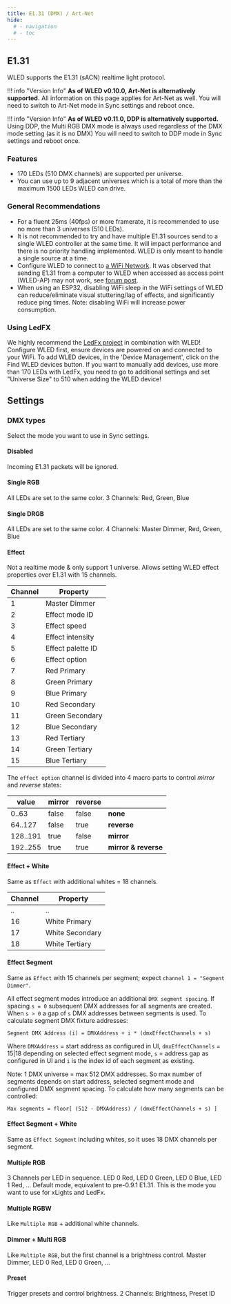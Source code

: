 ```yaml
---
title: E1.31 (DMX) / Art-Net
hide:
  # - navigation
  # - toc
---
```


## E1.31

WLED supports the E1.31 (sACN) realtime light protocol.

!!! info "Version Info"
    **As of WLED v0.10.0, Art-Net is alternatively supported.** All information on this page applies for Art-Net as well.
    You will need to switch to Art-Net mode in Sync settings and reboot once.  

!!! info "Version Info"
    **As of WLED v0.11.0, DDP is alternatively supported.** Using DDP, the Multi RGB DMX mode is always used regardless of the DMX mode setting (as it is no DMX)
    You will need to switch to DDP mode in Sync settings and reboot once.  

### Features

* 170 LEDs (510 DMX channels) are supported per universe.
* You can use up to 9 adjacent universes which is a total of more than the maximum 1500 LEDs WLED can drive.

### General Recommendations

* For a fluent 25ms (40fps) or more framerate, it is recommended to use no more than 3 universes (510 LEDs).
* It is not recommended to try and have multiple E1.31 sources send to a single WLED controller at the same time. It will impact performance and there is no priority handling implemented. WLED is only meant to handle a single source at a time.
* Configure WLED to connect to [a WiFi Network](/features/settings#wifi-settings). It was observed that sending E1.31 from a computer to WLED when accessed as access point (WLED-AP) may not work, see [forum post](https://wled.discourse.group/t/sending-e1-31-when-in-ap-mode-may-not-work/407).
* When using an ESP32, disabling WiFi sleep in the WiFi settings of WLED can reduce/eliminate visual stuttering/lag of effects, and significantly reduce ping times. Note: disabling WiFi will increase power consumption.

### Using LedFX

We highly recommend the [LedFx project](https://github.com/LedFx/LedFx) in combination with WLED!
Configure WLED first, ensure devices are powered on and connected to your WiFi.
To add WLED devices, in the 'Device Management', click on the Find WLED devices button.
If you want to manually add devices, use more than 170 LEDs with LedFx, you need to go to additional settings and set "Universe Size" to 510 when adding the WLED device!

## Settings

### DMX types

Select the mode you want to use in Sync settings.

#### Disabled

Incoming E1.31 packets will be ignored.

#### Single RGB

All LEDs are set to the same color. 3 Channels: Red, Green, Blue

#### Single DRGB

All LEDs are set to the same color. 4 Channels: Master Dimmer, Red, Green, Blue

#### Effect

Not a realtime mode & only support 1 universe. Allows setting WLED effect properties over E1.31 with 15 channels.

| Channel | Property |
| --- | --- |
1 | Master Dimmer
2 | Effect mode ID
3 | Effect speed
4 | Effect intensity
5 | Effect palette ID
6 | Effect option
7 | Red Primary
8 | Green Primary
9 | Blue Primary
10 | Red Secondary
11 | Green Secondary
12 | Blue Secondary
13 | Red Tertiary
14 | Green Tertiary
15 | Blue Tertiary

The `effect option` channel is divided into 4 macro parts to control _mirror_ and _reverse_ states:

| value    | mirror   | reverse | |
|----------|----------|---------|-|
| 0..63    | false    | false   | **none** |
| 64..127  | false    | true    | **reverse** |
| 128..191 | true     | false   | **mirror** |
| 192..255 | true     | true    | **mirror & reverse** |

#### Effect + White

Same as `Effect` with additional whites = 18 channels.

| Channel | Property |
| --- | --- |
.. | ..
16 | White Primary
17 | White Secondary
18 | White Tertiary

#### Effect Segment

Same as `Effect` with 15 channels per segment; expect `channel 1 = "Segment Dimmer"`.

All effect segment modes introduce an additional `DMX segment spacing`. If spacing `s = 0` subsequent DMX addresses for all segments are created. When `s > 0` a gap of `s` DMX addresses between segments is used. To calculate segment DMX fixture addresses:

    Segment DMX Address (i) = DMXAddress + i * (dmxEffectChannels + s)

Where `DMXAddress` = start address as configured in UI, `dmxEffectChannels` = 15|18 depending on selected effect segment mode, `s` = address gap as configured in UI and `i` is the index id of each segment as existing.

Note: 1 DMX universe = max 512 DMX addresses. So max number of segments depends on start address, selected segment mode and configured DMX segment spacing. To calculate how many segments can be controlled:

    Max segments = floor[ (512 - DMXAddress) / (dmxEffectChannels + s) ]

#### Effect Segment + White

Same as `Effect Segment` including whites, so it uses 18 DMX channels per segment.

#### Multiple RGB

3 Channels per LED in sequence. LED 0 Red, LED 0 Green, LED 0 Blue, LED 1 Red, ...
Default mode, equivalent to pre-0.9.1 E1.31. This is the mode you want to use for xLights and LedFx.

#### Multiple RGBW

Like `Multiple RGB` + additional white channels.

#### Dimmer + Multi RGB

Like `Multiple RGB`, but the first channel is a brightness control.
Master Dimmer, LED 0 Red, LED 0 Green, ...

#### Preset

Trigger presets and control brightness. 2 Channels: Brightness, Preset ID